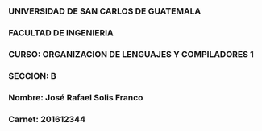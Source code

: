 ### UNIVERSIDAD DE SAN CARLOS DE GUATEMALA
### FACULTAD DE INGENIERIA
### **CURSO:** ORGANIZACION DE LENGUAJES Y COMPILADORES 1
### **SECCION:** B
### **Nombre:** José Rafael Solis Franco
### **Carnet:** 201612344
